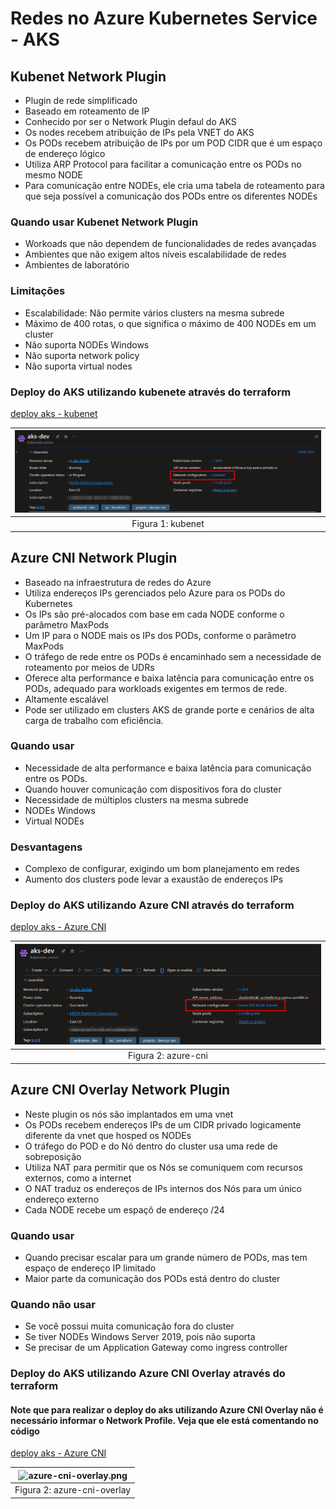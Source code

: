 # Redes no Azure Kubernetes Service - AKS

## Kubenet Network Plugin

- Plugin de rede simplificado
- Baseado em roteamento de IP
- Conhecido por ser o Network Plugin defaul do AKS
- Os nodes recebem atribuição de IPs pela VNET do AKS
- Os PODs recebem atribuição de IPs por um POD CIDR que é um espaço de endereço lógico
- Utiliza ARP Protocol para facilitar a comunicação entre os PODs no mesmo NODE
- Para comunicação entre NODEs, ele cria uma tabela de roteamento para que seja possível a comunicação dos PODs entre os diferentes NODEs

### Quando usar Kubenet Network Plugin

- Workoads que não dependem de funcionalidades de redes avançadas
- Ambientes que não exigem altos níveis escalabilidade de redes
- Ambientes de laboratório

### Limitações

- Escalabilidade: Não permite vários clusters na mesma subrede
- Máximo de 400 rotas, o que significa o máximo de 400 NODEs em um cluster
- Não suporta NODEs Windows
- Não suporta network policy
- Não suporta virtual nodes

### Deploy do AKS utilizando kubenete através do terraform

[deploy aks - kubenet](https://github.com/leopoldocardoso/aks/tree/develop/deploy-terraform/aks-kubenet)

| ![kubenet.png](/aks-network/imagens-network/kubenet.png) |
|:-----------------------------:|
| Figura 1: kubenet |

## Azure CNI Network Plugin

- Baseado na infraestrutura de redes do Azure
- Utiliza endereços IPs gerenciados pelo Azure para os PODs do Kubernetes
- Os IPs são pré-alocados com base em cada NODE conforme o parâmetro MaxPods
- Um IP para o NODE mais os IPs dos PODs, conforme o parâmetro MaxPods
- O tráfego de rede entre os PODs é encaminhado sem a necessidade de roteamento por meios de UDRs
- Oferece alta performance e baixa latência para comunicação entre os PODs, adequado para workloads exigentes em termos de rede.
- Altamente escalável
- Pode ser utilizado em clusters AKS de grande porte e cenários de alta carga de trabalho com eficiência.

### Quando usar

- Necessidade de alta performance e baixa latência para comunicação entre os PODs.
- Quando houver comunicação com dispositivos fora do cluster
- Necessidade de múltiplos clusters na mesma subrede
- NODEs Windows
- Virtual NODEs

### Desvantagens

- Complexo de configurar, exigindo um bom planejamento em redes
- Aumento dos clusters pode levar a exaustão de endereços IPs

### Deploy do AKS utilizando Azure CNI através do terraform

[deploy aks - Azure CNI](https://github.com/leopoldocardoso/aks/tree/develop/deploy-terraform/aks-azure-cni)

| ![azure-cni.png](/aks-network/imagens-network/azure-cni.png) |
|:-----------------------------:|
| Figura 2: azure-cni |

## Azure CNI Overlay Network Plugin

- Neste plugin os nós são implantados em uma vnet
- Os PODs recebem endereços IPs de um CIDR privado logicamente diferente da vnet que hosped os NODEs
- O tráfego do POD e do Nó dentro do cluster usa uma rede de sobreposição
- Utiliza NAT para permitir que os Nós se comuniquem com recursos externos, como a internet
- O NAT traduz os endereços de IPs internos dos Nós para um único endereço externo
- Cada NODE recebe um espaçõ de endereço /24

### Quando usar

- Quando precisar escalar para um grande número de PODs, mas tem espaço de endereço IP limitado
- Maior parte da comunicação dos PODs está dentro do cluster

### Quando não usar

- Se você possui muita comunicação fora do cluster
- Se tiver NODEs Windows Server 2019, pois não suporta
- Se precisar de um Application Gateway como ingress controller

### Deploy do AKS utilizando Azure CNI Overlay através do terraform

#### Note que para realizar o deploy do aks utilizando Azure CNI Overlay não é necessário informar o Network Profile. Veja que ele está comentando no código

[deploy aks - Azure CNI](https://github.com/leopoldocardoso/aks/tree/develop/deploy-terraform/aks-azure-cni-overlay)

| ![azure-cni-overlay.png](/aks-network/imagens-network/azure-cni-overlay.png) |
|:-----------------------------:|
| Figura 2: azure-cni-overlay |